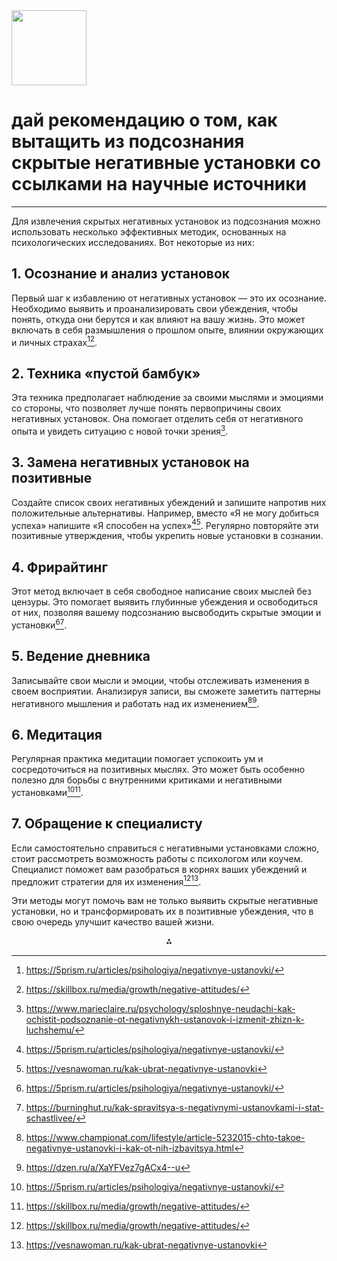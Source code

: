 <img src="https://r2cdn.perplexity.ai/pplx-full-logo-primary-dark%402x.png" class="logo" width="120"/>

# дай рекомендацию о том, как вытащить из подсознания скрытые негативные установки со ссылками на научные источники

---
Для извлечения скрытых негативных установок из подсознания можно использовать несколько эффективных методик, основанных на психологических исследованиях. Вот некоторые из них:

## **1. Осознание и анализ установок**

Первый шаг к избавлению от негативных установок — это их осознание. Необходимо выявить и проанализировать свои убеждения, чтобы понять, откуда они берутся и как влияют на вашу жизнь. Это может включать в себя размышления о прошлом опыте, влиянии окружающих и личных страхах[^2][^4].

## **2. Техника «пустой бамбук»**

Эта техника предполагает наблюдение за своими мыслями и эмоциями со стороны, что позволяет лучше понять первопричины своих негативных установок. Она помогает отделить себя от негативного опыта и увидеть ситуацию с новой точки зрения[^1].

## **3. Замена негативных установок на позитивные**

Создайте список своих негативных убеждений и запишите напротив них положительные альтернативы. Например, вместо «Я не могу добиться успеха» напишите «Я способен на успех»[^2][^5]. Регулярно повторяйте эти позитивные утверждения, чтобы укрепить новые установки в сознании.

## **4. Фрирайтинг**

Этот метод включает в себя свободное написание своих мыслей без цензуры. Это помогает выявить глубинные убеждения и освободиться от них, позволяя вашему подсознанию высвободить скрытые эмоции и установки[^2][^10].

## **5. Ведение дневника**

Записывайте свои мысли и эмоции, чтобы отслеживать изменения в своем восприятии. Анализируя записи, вы сможете заметить паттерны негативного мышления и работать над их изменением[^7][^8].

## **6. Медитация**

Регулярная практика медитации помогает успокоить ум и сосредоточиться на позитивных мыслях. Это может быть особенно полезно для борьбы с внутренними критиками и негативными установками[^2][^4].

## **7. Обращение к специалисту**

Если самостоятельно справиться с негативными установками сложно, стоит рассмотреть возможность работы с психологом или коучем. Специалист поможет вам разобраться в корнях ваших убеждений и предложит стратегии для их изменения[^4][^5].

Эти методы могут помочь вам не только выявить скрытые негативные установки, но и трансформировать их в позитивные убеждения, что в свою очередь улучшит качество вашей жизни.

<div style="text-align: center">⁂</div>

[^1]: https://www.marieclaire.ru/psychology/sploshnye-neudachi-kak-ochistit-podsoznanie-ot-negativnykh-ustanovok-i-izmenit-zhizn-k-luchshemu/

[^2]: https://5prism.ru/articles/psihologiya/negativnye-ustanovki/

[^3]: https://www.b17.ru/article/negativnie_ustanovki_p1/

[^4]: https://skillbox.ru/media/growth/negative-attitudes/

[^5]: https://vesnawoman.ru/kak-ubrat-negativnye-ustanovki

[^6]: https://psyinst.moscow/biblioteka/?part=article\&id=364

[^7]: https://www.championat.com/lifestyle/article-5232015-chto-takoe-negativnye-ustanovki-i-kak-ot-nih-izbavitsya.html

[^8]: https://dzen.ru/a/XaYFVez7gACx4--u

[^9]: https://vk.com/@mysoulflow-pismennaya-praktika-negativnye-ustanovki-vyyavlyaem-i-ubirae

[^10]: https://burninghut.ru/kak-spravitsya-s-negativnymi-ustanovkami-i-stat-schastlivee/

